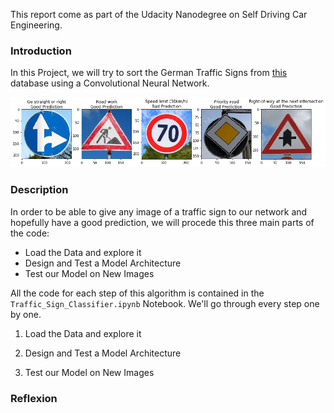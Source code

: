 [image1]: example.png "Trained Agent"
This report come as part of the Udacity Nanodegree on Self Driving Car Engineering.

### Introduction
In this Project, we will try to sort the German Traffic Signs from [this](https://s3-us-west-1.amazonaws.com/udacity-selfdrivingcar/traffic-signs-data.zip) database using a Convolutional Neural Network.

![Traffic Sign Example][image1] 

### Description

In order to be able to give any image of a traffic sign to our network and hopefully have a good prediction, we will procede this three main parts of the code:

* Load the Data and explore it
* Design and Test a Model Architecture
* Test our Model on New Images

All the code for each step of this algorithm is contained in the `Traffic_Sign_Classifier.ipynb` Notebook. We'll go through every step one by one.

1. Load the Data and explore it


2. Design and Test a Model Architecture


3. Test our Model on New Images

### Reflexion








